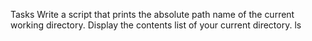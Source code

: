 Tasks
Write a script that prints the absolute path name of the current working directory.
Display the contents list of your current directory. ls
